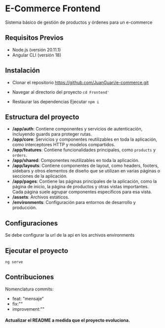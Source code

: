 # E-Commerce Frontend

Sistema básico de gestión de productos y órdenes para un e-commerce

## Requisitos Previos

- Node.js (versión 20.11.1)
- Angular CLI (versión 18)

## Instalación

- Clonar el repositorio
  https://github.com/JuanGuari/e-commerce.git

- Navegar al directorio del proyecto
  `cd Frontend'`

- Restaurar las dependencias
  Ejecutar `npm i`

## Estructura del proyecto
- **/app/auth**: Contiene componentes y servicios de autenticación, incluyendo guards para proteger rutas.
- **/app/core**: Servicios y componentes reutilizables en toda la aplicación, como interceptores HTTP y modelos compartidos.
- **/app/features**: Contiene funcionalidades principales, como `products` y `orders`.
- **/app/shared**: Componentes reutilizables en toda la aplicación.
- **/app/layouts**: Contiene componentes de layout, como headers, footers, sidebars y otros elementos de diseño que se utilizan en varias páginas o secciones de la aplicación.
- **/app/pages**: Contiene las páginas principales de la aplicación, como la página de inicio, la página de productos y otras vistas importantes. Cada página suele agrupar componentes específicos para esa vista.
- **/assets**: Archivos estáticos.
- **/environments**: Configuración para entornos de desarrollo y producción.



## Configuraciones

Se debe configurar la url de la api en los archivos environments

## Ejecutar el proyecto
```ng serve```

## Contribuciones

Nomenclatura commits: 
- feat: "mensaje" 
- fix:"" 
- improvement:""

#### Actualizar el README a medida que el proyecto evoluciona.